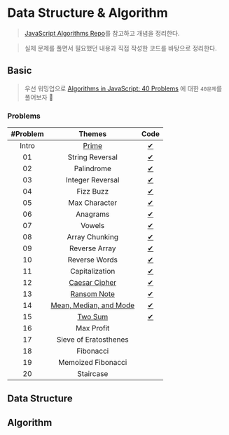 # Data Structure & Algorithm

> [JavaScript Algorithms Repo](https://github.com/trekhleb/javascript-algorithms/blob/master/README.ko-KR.md)를 참고하고 개념을 정리한다.

> 실제 문제를 풀면서 필요했던 내용과 직접 작성한 코드를 바탕으로 정리한다.

## Basic

> 우선 워밍업으로 [Algorithms in JavaScript: 40 Problems](https://medium.com/siliconwat/algorithms-in-javascript-b0bed68f4038) 에 대한 `40문제`를 풀어보자 🚀

### Problems

| #Problem |                       Themes                        |              Code              |
| :------: | :-------------------------------------------------: | :----------------------------: |
|  Intro   |               [Prime](basic/prime.md)               |      [✔](basic/prime.js)       |
|    01    |                   String Reversal                   |  [✔](basic/string-reveral.js)  |
|    02    |                     Palindrome                      |    [✔](basic/palindrome.js)    |
|    03    |                  Integer Reversal                   | [✔](basic/integer-reversal.js) |
|    04    |                      Fizz Buzz                      |     [✔](basic/fizzbuzz.js)     |
|    05    |                    Max Character                    |  [✔](basic/max-character.js)   |
|    06    |                      Anagrams                       |     [✔](basic/anagrams.js)     |
|    07    |                       Vowels                        |      [✔](basic/vowels.js)      |
|    08    |                   Array Chunking                    |  [✔](basic/array-chunking.js)  |
|    09    |                    Reverse Array                    |  [✔](basic/reverse-array.js)   |
|    10    |                    Reverse Words                    |  [✔](basic/reverse-words.js)   |
|    11    |                   Capitalization                    |  [✔](basic/capitalization.js)  |
|    12    |       [Caesar Cipher](basic/caesar-cipher.md)       |  [✔](basic/caesar-cipher.js)   |
|    13    |         [Ransom Note](basic/ransom-note.md)         |   [✔](basic/ransom-note.js)    |
|    14    | [Mean, Median, and Mode](basic/mean-median-mode.md) | [✔](basic/mean-median-mode.js) |
|    15    |             [Two Sum](basic/two-sum.md)             |     [✔](basic/two-sum.js)      |
|    16    |                     Max Profit                      |                                |
|    17    |                Sieve of Eratosthenes                |                                |
|    18    |                      Fibonacci                      |                                |
|    19    |                 Memoized Fibonacci                  |                                |
|    20    |                      Staircase                      |                                |

## Data Structure

## Algorithm
